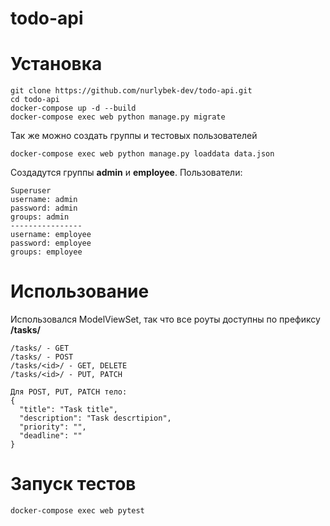 # todo-api

# Установка
```
git clone https://github.com/nurlybek-dev/todo-api.git
cd todo-api
docker-compose up -d --build
docker-compose exec web python manage.py migrate
```

Так же можно создать группы и тестовых пользователей
```
docker-compose exec web python manage.py loaddata data.json
```

Создадутся группы __admin__ и __employee__.
Пользователи:
```
Superuser
username: admin
password: admin
groups: admin
----------------
username: employee
password: employee
groups: employee
```

# Использование
Использовался ModelViewSet, так что все роуты доступны по префиксу __/tasks/__
```
/tasks/ - GET
/tasks/ - POST
/tasks/<id>/ - GET, DELETE
/tasks/<id>/ - PUT, PATCH

Для POST, PUT, PATCH тело:
{
  "title": "Task title",
  "description": "Task descrtipion",
  "priority": "",
  "deadline": ""
}
```

# Запуск тестов
```
docker-compose exec web pytest
```
